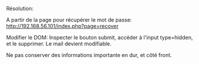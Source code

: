 Résolution:

A partir de la page pour récupérer le mot de passe:
http://192.168.56.101/index.php?page=recover

Modifier le DOM: Inspecter le bouton submit, accéder à l'input type=hidden, et le supprimer. Le mail devient modifiable.

Ne pas conserver des informations importante en dur, et côté front. 
